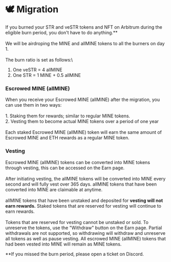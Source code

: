# 🕊 Migration

If you burned your STR and veSTR tokens and NFT on Arbitrum during the eligible burn period, you don't have to do anything.\*\*\
\
We will be airdroping the MINE and allMINE tokens to all the burners on day 1. \
\
The burn ratio is set as follows:\


1. One veSTR = 4 allMINE
2. One STR = 1 MINE + 0.5 allMINE

### Escrowed MINE (allMINE)

When you receive your Escrowed MINE (allMINE) after the migration, you can use them in two ways:\
\
1\. Staking them for rewards; similar to regular MINE tokens.\
2\. Vesting them to become actual MINE tokens over a period of one year\
\
Each staked Escrowed MINE (allMINE) token will earn the same amount of Escrowed MINE and ETH rewards as a regular MINE token.

### Vesting

Escrowed MINE (allMINE) tokens can be converted into MINE tokens through vesting, this can be accessed on the Earn page.\
\
After initiating vesting, the allMINE tokens will be converted into MINE every second and will fully vest over 365 days. allMINE tokens that have been converted into MINE are claimable at anytime.\
\
allMINE tokens that have been unstaked and deposited for **vesting will not earn rewards.** Staked tokens that are reserved for vesting will continue to earn rewards.\
\
Tokens that are reserved for vesting cannot be unstaked or sold. To unreserve the tokens, use the "Withdraw" button on the Earn page. Partial withdrawals are not supported, so withdrawing will withdraw and unreserve all tokens as well as pause vesting. All escrowed MINE (allMINE) tokens that had been vested into MINE will remain as MINE tokens.

\*\*If you missed the burn period, please open a ticket on Discord.&#x20;
